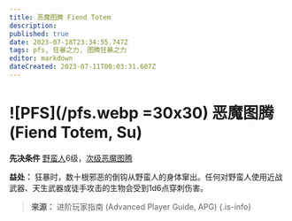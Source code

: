 ```yaml
---
title: 恶魔图腾 Fiend Totem
description: 
published: true
date: 2023-07-18T23:34:55.747Z
tags: pfs, 狂暴之力, 图腾狂暴之力
editor: markdown
dateCreated: 2023-07-11T00:03:31.607Z
---
```


# ![PFS](/pfs.webp =30x30) 恶魔图腾 (Fiend Totem, Su)

**先决条件** [野蛮人](/野蛮人)6级，[次级恶魔图腾](/狂暴之力/次级恶魔图腾)

**益处：** 狂暴时，数十根邪恶的倒钩从野蛮人的身体窜出。任何对野蛮人使用近战武器、天生武器或徒手攻击的生物会受到1d6点穿刺伤害。

> **来源：** 进阶玩家指南 (Advanced Player Guide, APG)
{.is-info}

